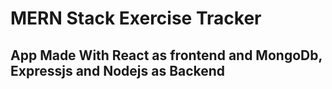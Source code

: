 # MERN Stack Exercise Tracker

## App Made With React as frontend and MongoDb, Expressjs and Nodejs as Backend
